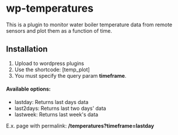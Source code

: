 # wp-temperatures
This is a plugin to monitor water boiler temperature data from remote sensors and plot them as a function of time.

## Installation
1. Upload to wordpress plugins
2. Use the shortcode: [temp_plot]
3. You must specify the query param **timeframe**.

#### Available options: 
- lastday: Returns last days data
- last2days: Returns last two days' data
- lastweek: Returns last week's data

E.x. page with permalink: **/temperatures?timeframe=lastday**

